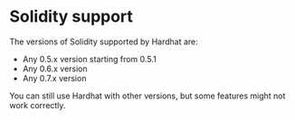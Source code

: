 # Solidity support

The versions of Solidity supported by Hardhat are:

- Any 0.5.x version starting from 0.5.1
- Any 0.6.x version
- Any 0.7.x version

You can still use Hardhat with other versions, but some features might not work correctly.
